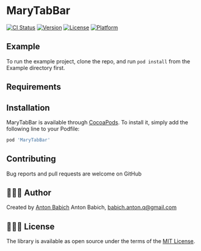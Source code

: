 # MaryTabBar

[![CI Status](https://img.shields.io/travis/antosha.1998.ru@mail.ru/MaryTabBar.svg?style=flat)](https://travis-ci.org/antosha.1998.ru@mail.ru/MaryTabBar)
[![Version](https://img.shields.io/cocoapods/v/MaryTabBar.svg?style=flat)](https://cocoapods.org/pods/MaryTabBar)
[![License](https://img.shields.io/cocoapods/l/MaryTabBar.svg?style=flat)](https://cocoapods.org/pods/MaryTabBar)
[![Platform](https://img.shields.io/cocoapods/p/MaryTabBar.svg?style=flat)](https://cocoapods.org/pods/MaryTabBar)

## Example

To run the example project, clone the repo, and run `pod install` from the Example directory first.

## Requirements

## Installation

MaryTabBar is available through [CocoaPods](https://cocoapods.org). To install
it, simply add the following line to your Podfile:

```ruby
pod 'MaryTabBar'
```

## Contributing

Bug reports and pull requests are welcome on GitHub

## 👨🏻‍💻 Author

Created by [Anton Babich](https://www.linkedin.com/in/anton-babich/)
Anton Babich, babich.anton.q@gmail.com

## 👮🏻‍♂️ License
The library is available as open source under the terms of the [MIT License](http://opensource.org/licenses/MIT).
